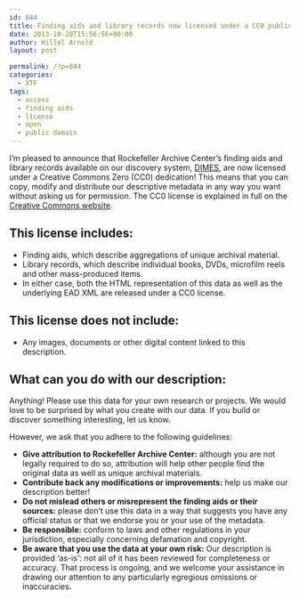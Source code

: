 ```yaml
---
id: 844
title: Finding aids and library records now licensed under a CC0 public domain dedication
date: 2013-10-28T15:56:56+00:00
author: Hillel Arnold
layout: post

permalink: /?p=844
categories:
  - XTF
tags:
  - access
  - finding aids
  - license
  - open
  - public domain
---
```

I’m pleased to announce that Rockefeller Archive Center’s finding aids and library records available on our discovery system, [DIMES](http://dimes.rockarch.org), are now licensed under a Creative Commons Zero (CC0) dedication! This means that you can copy, modify and distribute our descriptive metadata in any way you want without asking us for permission. The CC0 license is explained in full on the [Creative Commons website](http://creativecommons.org/publicdomain/zero/1.0/).<!--more-->

## This license includes:

  * Finding aids, which describe aggregations of unique archival material.
  * Library records, which describe individual books, DVDs, microfilm reels and other mass-produced items.
  * In either case, both the HTML representation of this data as well as the underlying EAD XML are released under a CC0 license.

## This license does not include:

  * Any images, documents or other digital content linked to this description.

## What can you do with our description:

Anything! Please use this data for your own research or projects. We would love to be surprised by what you create with our data. If you build or discover something interesting, let us know.

However, we ask that you adhere to the following guidelines:

  * **Give attribution to Rockefeller Archive Center:** although you are not legally required to do so, attribution will help other people find the original data as well as unique archival materials.
  * **Contribute back any modifications or improvements:** help us make our description better!
  * **Do not mislead others or misrepresent the finding aids or their sources:** please don’t use this data in a way that suggests you have any official status or that we endorse you or your use of the metadata.
  * **Be responsible:** conform to laws and other regulations in your jurisdiction, especially concerning defamation and copyright.
  * **Be aware that you use the data at your own risk:** Our description is provided &#8216;as-is': not all of it has been reviewed for completeness or accuracy. That process is ongoing, and we welcome your assistance in drawing our attention to any particularly egregious omissions or inaccuracies.